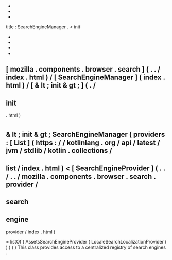 -
-
-
title
:
SearchEngineManager
.
<
init
>
-
-
-
-
[
mozilla
.
components
.
browser
.
search
]
(
.
.
/
index
.
html
)
/
[
SearchEngineManager
]
(
index
.
html
)
/
[
&
lt
;
init
&
gt
;
]
(
.
/
-
init
-
.
html
)
#
&
lt
;
init
&
gt
;
SearchEngineManager
(
providers
:
[
List
]
(
https
:
/
/
kotlinlang
.
org
/
api
/
latest
/
jvm
/
stdlib
/
kotlin
.
collections
/
-
list
/
index
.
html
)
<
[
SearchEngineProvider
]
(
.
.
/
.
.
/
mozilla
.
components
.
browser
.
search
.
provider
/
-
search
-
engine
-
provider
/
index
.
html
)
>
=
listOf
(
AssetsSearchEngineProvider
(
LocaleSearchLocalizationProvider
(
)
)
)
)
This
class
provides
access
to
a
centralized
registry
of
search
engines
.
